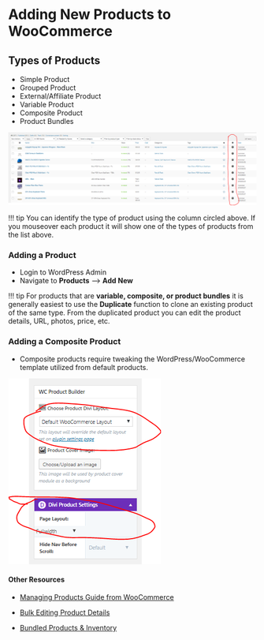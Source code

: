 # Adding New Products to WooCommerce

## Types of Products

* Simple Product
* Grouped Product
* External/Affiliate Product
* Variable Product
* Composite Product
* Product Bundles

![Identify Product Type](../images/identify-product-type.png)

!!! tip
    You can identify the type of product using the column circled above. If you mouseover each product it will show one of the types of products from the list above.


### Adding a Product

* Login to WordPress Admin
* Navigate to **Products** --> **Add New**

!!! tip
    For products that are **variable, composite, or product bundles** it is generally easiest to use the **Duplicate** function to clone an existing product of the same type. From the duplicated product you can edit the product details, URL, photos, price, etc.



### Adding a Composite Product

* Composite products require tweaking the WordPress/WooCommerce template utilized from default products.

![Export CSV](../images/composite-products-setting.png)



#### Other Resources

* [Managing Products Guide from WooCommerce](https://docs.woocommerce.com/document/managing-products/)

* [Bulk Editing Product Details](https://nicola.blog/2015/04/21/bulk-edit-products/)

* [Bundled Products & Inventory](https://docs.woocommerce.com/document/bundles/bundles-configuration/#inventory)


